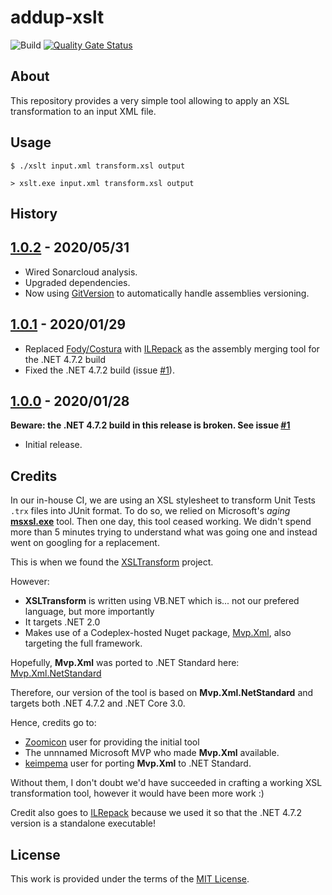 # addup-xslt

![Build](https://github.com/addupsolutions/addup-xslt/workflows/Build/badge.svg)
[![Quality Gate Status](https://sonarcloud.io/api/project_badges/measure?project=addupsolutions_addup-xslt&metric=alert_status)](https://sonarcloud.io/dashboard?id=addupsolutions_addup-xslt)

## About

This repository provides a very simple tool allowing to apply an XSL transformation to an input XML file.

## Usage

```shell
$ ./xslt input.xml transform.xsl output
```

```shell
> xslt.exe input.xml transform.xsl output
```

## History

## [1.0.2](https://github.com/addupsolutions/addup-xslt/releases/tag/v1.0.2) - 2020/05/31

* Wired Sonarcloud analysis.
* Upgraded dependencies.
* Now using [GitVersion](https://github.com/GitTools/GitVersion) to automatically handle assemblies versioning.

## [1.0.1](https://github.com/addupsolutions/addup-xslt/releases/tag/v1.0.1) - 2020/01/29

* Replaced [Fody/Costura](https://github.com/Fody/Costura) with [ILRepack](https://github.com/ravibpatel/ILRepack.Lib.MSBuild.Task) as the assembly merging tool for the .NET 4.7.2 build
* Fixed the .NET 4.7.2 build  (issue [#1](https://github.com/addupsolutions/addup-xslt/issues/1)).

## [1.0.0](https://github.com/addupsolutions/addup-xslt/releases/tag/v1.0.0) - 2020/01/28

**Beware: the .NET 4.7.2 build in this release is broken. See issue [#1](https://github.com/addupsolutions/addup-xslt/issues/1)**

* Initial release.

## Credits

In our in-house CI, we are using an XSL stylesheet to transform Unit Tests `.trx` files into JUnit format. To do so, we relied on Microsoft's *aging* **[msxsl.exe](https://www.microsoft.com/en-us/download/details.aspx?id=21714)** tool. Then one day, this tool ceased working. We didn't spend more than 5 minutes trying to understand what was going one and instead went on googling for a replacement.

This is when we found the [XSLTransform](https://github.com/Zoomicon/tranXform/tree/master/src/XSLTransform) project.

However:

* **XSLTransform** is written using VB.NET which is... not our prefered language, but more importantly
* It targets .NET 2.0
* Makes use of a Codeplex-hosted Nuget package, [Mvp.Xml](https://archive.codeplex.com/?p=mvpxml), also targeting the full framework.

Hopefully, **Mvp.Xml** was ported to .NET Standard here: [Mvp.Xml.NetStandard](https://github.com/keimpema/Mvp.Xml.NetStandard)

Therefore, our version of the tool is based on **Mvp.Xml.NetStandard** and targets both .NET 4.7.2 and .NET Core 3.0.

Hence, credits go to:

* [Zoomicon](https://github.com/Zoomicon) user for providing the initial tool
* The unnnamed Microsoft MVP who made **Mvp.Xml** available.
* [keimpema](https://github.com/keimpema) user for porting **Mvp.Xml** to .NET Standard.

Without them, I don't doubt we'd have succeeded in crafting a working XSL transformation tool, however it would have been more work :)

Credit also goes to [ILRepack](https://github.com/ravibpatel/ILRepack.Lib.MSBuild.Task) because we used it so that the .NET 4.7.2 version is a standalone executable!

## License

This work is provided under the terms of the [MIT License](LICENSE).
